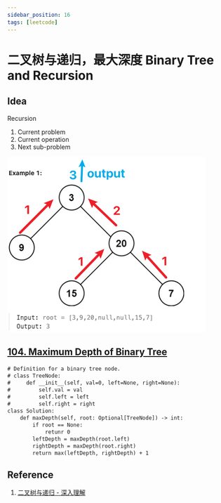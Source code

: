 ```yaml
---
sidebar_position: 16
tags: [leetcode]
---
```


# 二叉树与递归，最大深度 Binary Tree and Recursion

## Idea

Recursion

1. Current problem
2. Current operation
3. Next sub-problem

![image-20240525171352365](./240305-07-binary-tree-and-recursion.assets/image-20240525171352365.png)

## [104. Maximum Depth of Binary Tree](https://leetcode.cn/problems/maximum-depth-of-binary-tree/)

```
# Definition for a binary tree node.
# class TreeNode:
#     def __init__(self, val=0, left=None, right=None):
#         self.val = val
#         self.left = left
#         self.right = right
class Solution:
    def maxDepth(self, root: Optional[TreeNode]) -> int:
        if root == None:
            retunr 0
        leftDepth = maxDepth(root.left)
        rightDepth = maxDepth(root.right)
        return max(leftDepth, rightDepth) + 1
```

## Reference

1. [二叉树与递归 - 深入理解](https://www.bilibili.com/video/BV1UD4y1Y769/)
